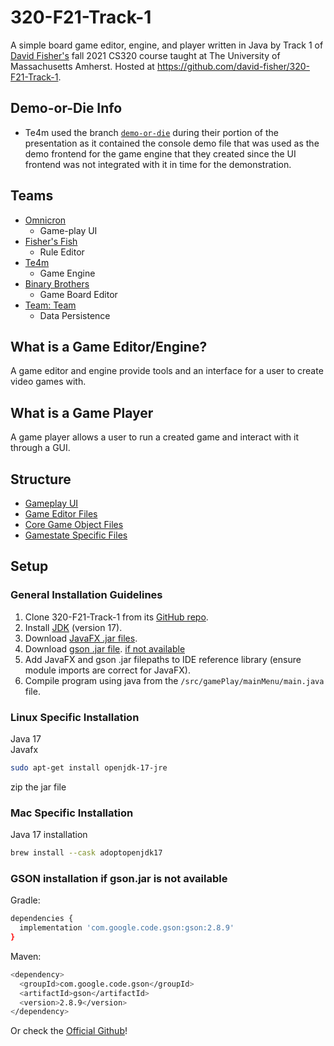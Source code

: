 # 320-F21-Track-1

A simple board game editor, engine, and player written in Java by Track 1 of [David Fisher's](https://people.cs.umass.edu/~dfisher/) fall 2021 CS320 course taught at The University of Massachusetts Amherst. Hosted at https://github.com/david-fisher/320-F21-Track-1.

## Demo-or-Die Info

-   Te4m used the branch [`demo-or-die`](https://github.com/david-fisher/320-F21-Track-1/tree/demo-or-die) during their portion of the presentation as it contained the console demo file that was used as the demo frontend for the game engine that they created since the UI frontend was not integrated with it in time for the demonstration.

## Teams

-   [Omnicron](https://github.com/david-fisher/320-F21-Track-1/wiki/Team-Omnicron-Wiki)
    -   Game-play UI
-   [Fisher's Fish](https://github.com/david-fisher/320-F21-Track-1/wiki/Fisher's-Fish-Wiki)
    -   Rule Editor
-   [Te4m](https://github.com/david-fisher/320-F21-Track-1/wiki/TE4M-Wiki)
    -   Game Engine
-   [Binary Brothers](https://github.com/david-fisher/320-F21-Track-1/wiki/Team-Binary-Brothers-Wiki)
    -   Game Board Editor
-   [Team: Team](https://github.com/david-fisher/320-F21-Track-1/wiki/Team:-Team-Wiki)
    -   Data Persistence

## What is a Game Editor/Engine?

A game editor and engine provide tools and an interface for a user to create video games with.

## What is a Game Player

A game player allows a user to run a created game and interact with it through a GUI.

## Structure

-   [Gameplay UI](src/gamePlay/README.md)
-   [Game Editor Files](src/GameEditor)
-   [Core Game Object Files](src/Objects)
-   [Gamestate Specific Files](src/State)

## Setup

### General Installation Guidelines

1. Clone 320-F21-Track-1 from its [GitHub repo](https://github.com/david-fisher/320-F21-Track-1).
1. Install [JDK](https://www.oracle.com/java/technologies/downloads/) (version 17).
1. Download [JavaFX .jar files](https://gluonhq.com/products/javafx/).
2. Download [gson .jar file](https://search.maven.org/artifact/com.google.code.gson/gson/2.8.9/jar). [if not available](#GSON-installation-if-Jar-is-not-available)
3. Add JavaFX and gson .jar filepaths to IDE reference library (ensure module imports are correct for JavaFX).
4. Compile program using java from the `/src/gamePlay/mainMenu/main.java` file.

### Linux Specific Installation

Java 17\
Javafx

```bash
sudo apt-get install openjdk-17-jre
```

zip the jar file

### Mac Specific Installation

Java 17 installation

```bash
brew install --cask adoptopenjdk17
```

### GSON installation if gson.jar is not available

Gradle:

```bash
dependencies {
  implementation 'com.google.code.gson:gson:2.8.9'
}
```

Maven:

```bash
<dependency>
  <groupId>com.google.code.gson</groupId>
  <artifactId>gson</artifactId>
  <version>2.8.9</version>
</dependency>
```

Or check the [Official Github](https://github.com/google/gson)!